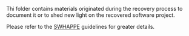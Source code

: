 Thi folder contains materials originated during the recovery process to document it or to shed new light on the recovered software project.

Please refer to the [SWHAPPE](https://github.com/Unipisa/SWHAPPE) guidelines for greater details. 
